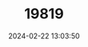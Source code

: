---
title: "19819"
category: "Saguinus leucopus"
draft: false
date: 2024-02-22 13:03:50
languages:
  English: ["Silvery-brown Bare-face Tamarin", "White-footed Tamarin", "Silvery-brown Tamarin"]
  French: ["Tamarin à pieds blancs"]
  Spanish; Castilian: ["Tamarín de Manos Blancas", "Tití Gris"]
---